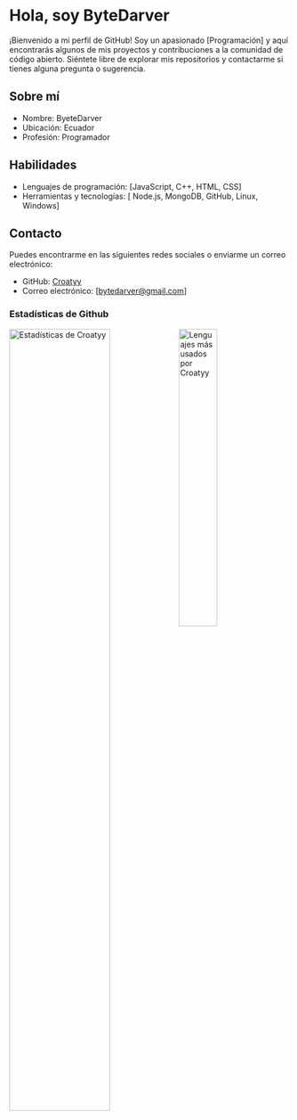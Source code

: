 # Hola, soy ByteDarver

¡Bienvenido a mi perfil de GitHub! Soy un apasionado [Programación] y aquí encontrarás algunos de mis proyectos y contribuciones a la comunidad de código abierto. Siéntete libre de explorar mis repositorios y contactarme si tienes alguna pregunta o sugerencia.

## Sobre mí

- Nombre: ByeteDarver
- Ubicación: Ecuador
- Profesión: Programador

## Habilidades

- Lenguajes de programación: [JavaScript, C++, HTML, CSS]
- Herramientas y tecnologías: [ Node.js, MongoDB, GitHub, Linux, Windows] 

## Contacto

Puedes encontrarme en las siguientes redes sociales o enviarme un correo electrónico:

- GitHub: [Croatyy](https://github.com/Croatyy)
- Correo electrónico: [bytedarver@gmail.com]

### Estadísticas de Github

<img align="left" src="https://github-readme-stats.vercel.app/api?username=croatyy&&show_icons=true&include_all_commits=true&title_color=fff&icon_color=79ff97&text_color=efefef&bg_color=24292e" alt="Estadísticas de Croatyy" width="60%">
  
<img src="https://github-readme-stats.vercel.app/api/top-langs/?username=croatyy&show_icons=true&hide_border=true&theme=radical" width="37%" alt="Lenguajes más usados por Croatyy">
